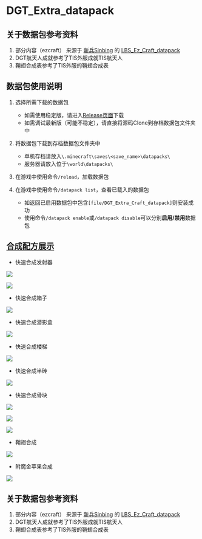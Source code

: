 # DGT_Extra_datapack

## 关于数据包参考资料

1. 部分内容（ezcraft） 来源于 [新兵Sinbing](https://space.bilibili.com/1446187/) 的 [LBS_Ez_Craft_datapack](https://github.com/Sinbing/LBS_Ez_Craft_datapack)
2. DGT航天人成就参考了TIS外服成就TIS航天人
3. 鞘翅合成表参考了TIS外服的鞘翅合成表

## 数据包使用说明  
1. 选择所需下载的数据包  
   - 如需使用稳定版，请进入[Release页面](https://github.com/huiki/DGT_Extra_Craft_datapack/releases)下载  
   - 如需调试最新版（可能不稳定），请直接将源码Clone到存档数据包文件夹中  

2. 将数据包下载到存档数据包文件夹中  
   - 单机存档请放入`\.minecraft\saves\<save_name>\datapacks\`  
   - 服务器请放入位于`\world\datapacks\`  

3. 在游戏中使用命令`/reload`，加载数据包  

4. 在游戏中使用命令`/datapack list`，查看已载入的数据包  
   - 如返回已启用数据包中包含`[file/DGT_Extra_Craft_datapack]`则安装成功  
   - 使用命令`/datapack enable`或`/datapack disable`可以分别**启用/禁用**数据包

## [合成配方展示](https://docs.qq.com/doc/DUEhhQmJMd0ZDUEtr?pub=1&dver=2.1.0)
- 快速合成发射器

![](https://s3.ax1x.com/2021/01/15/s0TNp4.png)

![](https://s3.ax1x.com/2021/01/15/s0TU1J.png)

- 快速合成箱子

![](https://s3.ax1x.com/2021/01/15/s0Tac9.png)

- 快速合成潜影盒

![](https://s3.ax1x.com/2021/01/15/s0T0n1.png)

- 快速合成楼梯

![](https://s3.ax1x.com/2021/01/15/s0TdXR.png)

- 快速合成半砖

![](https://s3.ax1x.com/2021/01/15/s0TB0x.png)

- 快速合成骨块

![](https://s3.ax1x.com/2021/01/15/s0TJtU.png)

![](https://s3.ax1x.com/2021/01/15/s0TYhF.png)

![](https://s3.ax1x.com/2021/01/15/s0TGkT.png)

- 鞘翅合成

![](https://s3.ax1x.com/2021/01/15/s0T37V.png)

- 附魔金苹果合成

![](https://s3.ax1x.com/2021/01/15/s0T100.png)

## 关于数据包参考资料

1. 部分内容（ezcraft） 来源于 [新兵Sinbing](https://space.bilibili.com/1446187/) 的 [LBS_Ez_Craft_datapack](https://github.com/Sinbing/LBS_Ez_Craft_datapack)
2. DGT航天人成就参考了TIS外服成就TIS航天人
3. 鞘翅合成表参考了TIS外服的鞘翅合成表
